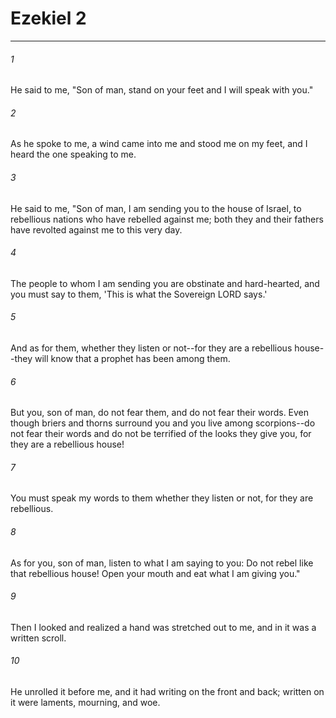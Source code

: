 # Ezekiel 2
***



###### 1 
He said to me, "Son of man, stand on your feet and I will speak with you." 

###### 2 
As he spoke to me, a wind came into me and stood me on my feet, and I heard the one speaking to me. 

###### 3 
He said to me, "Son of man, I am sending you to the house of Israel, to rebellious nations who have rebelled against me; both they and their fathers have revolted against me to this very day. 

###### 4 
The people to whom I am sending you are obstinate and hard-hearted, and you must say to them, 'This is what the Sovereign LORD says.' 

###### 5 
And as for them, whether they listen or not--for they are a rebellious house--they will know that a prophet has been among them. 

###### 6 
But you, son of man, do not fear them, and do not fear their words. Even though briers and thorns surround you and you live among scorpions--do not fear their words and do not be terrified of the looks they give you, for they are a rebellious house! 

###### 7 
You must speak my words to them whether they listen or not, for they are rebellious. 

###### 8 
As for you, son of man, listen to what I am saying to you: Do not rebel like that rebellious house! Open your mouth and eat what I am giving you." 

###### 9 
Then I looked and realized a hand was stretched out to me, and in it was a written scroll. 

###### 10 
He unrolled it before me, and it had writing on the front and back; written on it were laments, mourning, and woe.
